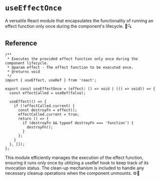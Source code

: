 # `useEffectOnce`

A versatile React module that encapsulates the functionality of running an effect function only once during the component's lifecycle. 🔄🔍

## Reference

```tsx
/**
 * Executes the provided effect function only once during the component lifecycle.
 * @param effect - The effect function to be executed once.
 * @returns void
 */
import { useEffect, useRef } from 'react';

export const useEffectOnce = (effect: () => void | (() => void)) => {
  const effectCalled = useRef(false);

  useEffect(() => {
    if (!effectCalled.current) {
      const destroyFn = effect();
      effectCalled.current = true;
      return () => {
        if (destroyFn && typeof destroyFn === 'function') {
          destroyFn();
        }
      };
    }
  }, []);
};
```

This module efficiently manages the execution of the effect function, ensuring it runs only once by utilizing a useRef hook to keep track of its invocation status. The clean-up mechanism is included to handle any necessary cleanup operations when the component unmounts. ⚙️🔄

